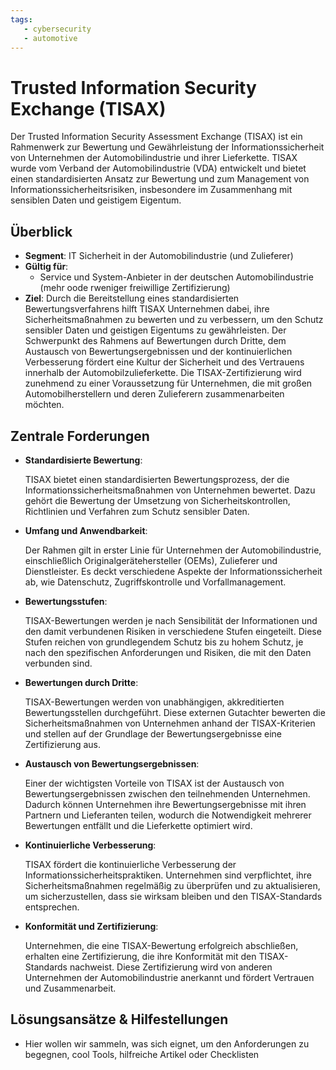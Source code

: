 ```yaml
---
tags:
   - cybersecurity
   - automotive
---
```


# Trusted Information Security Exchange (TISAX)

Der Trusted Information Security Assessment Exchange (TISAX) ist ein Rahmenwerk zur Bewertung und Gewährleistung der Informationssicherheit von Unternehmen der Automobilindustrie und ihrer Lieferkette. TISAX wurde vom Verband der Automobilindustrie (VDA) entwickelt und bietet einen standardisierten Ansatz zur Bewertung und zum Management von Informationssicherheitsrisiken, insbesondere im Zusammenhang mit sensiblen Daten und geistigem Eigentum.

## Überblick

* **Segment**: IT Sicherheit in der Automobilindustrie (und Zulieferer)
* **Gültig für**:
  * Service und System-Anbieter in der deutschen Automobilindustrie (mehr oode rweniger freiwillige Zertifizierung) 
* **Ziel**:
  Durch die Bereitstellung eines standardisierten Bewertungsverfahrens hilft TISAX Unternehmen dabei, ihre Sicherheitsmaßnahmen zu bewerten und zu verbessern, um den Schutz sensibler Daten und geistigen Eigentums zu gewährleisten. Der Schwerpunkt des Rahmens auf Bewertungen durch Dritte, dem Austausch von Bewertungsergebnissen und der kontinuierlichen Verbesserung fördert eine Kultur der Sicherheit und des Vertrauens innerhalb der Automobilzulieferkette. Die TISAX-Zertifizierung wird zunehmend zu einer Voraussetzung für Unternehmen, die mit großen Automobilherstellern und deren Zulieferern zusammenarbeiten möchten.



## Zentrale Forderungen

* **Standardisierte Bewertung**:

  TISAX bietet einen standardisierten Bewertungsprozess, der die Informationssicherheitsmaßnahmen von Unternehmen bewertet. Dazu gehört die Bewertung der Umsetzung von Sicherheitskontrollen, Richtlinien und Verfahren zum Schutz sensibler Daten.

* **Umfang und Anwendbarkeit**:

  Der Rahmen gilt in erster Linie für Unternehmen der Automobilindustrie, einschließlich Originalgerätehersteller (OEMs), Zulieferer und Dienstleister. Es deckt verschiedene Aspekte der Informationssicherheit ab, wie Datenschutz, Zugriffskontrolle und Vorfallmanagement.

* **Bewertungsstufen**:

  TISAX-Bewertungen werden je nach Sensibilität der Informationen und den damit verbundenen Risiken in verschiedene Stufen eingeteilt. Diese Stufen reichen von grundlegendem Schutz bis zu hohem Schutz, je nach den spezifischen Anforderungen und Risiken, die mit den Daten verbunden sind.

* **Bewertungen durch Dritte**:

  TISAX-Bewertungen werden von unabhängigen, akkreditierten Bewertungsstellen durchgeführt. Diese externen Gutachter bewerten die Sicherheitsmaßnahmen von Unternehmen anhand der TISAX-Kriterien und stellen auf der Grundlage der Bewertungsergebnisse eine Zertifizierung aus.

* **Austausch von Bewertungsergebnissen**:

  Einer der wichtigsten Vorteile von TISAX ist der Austausch von Bewertungsergebnissen zwischen den teilnehmenden Unternehmen. Dadurch können Unternehmen ihre Bewertungsergebnisse mit ihren Partnern und Lieferanten teilen, wodurch die Notwendigkeit mehrerer Bewertungen entfällt und die Lieferkette optimiert wird.

* **Kontinuierliche Verbesserung**:

  TISAX fördert die kontinuierliche Verbesserung der Informationssicherheitspraktiken. Unternehmen sind verpflichtet, ihre Sicherheitsmaßnahmen regelmäßig zu überprüfen und zu aktualisieren, um sicherzustellen, dass sie wirksam bleiben und den TISAX-Standards entsprechen.

* **Konformität und Zertifizierung**:

  Unternehmen, die eine TISAX-Bewertung erfolgreich abschließen, erhalten eine Zertifizierung, die ihre Konformität mit den TISAX-Standards nachweist. Diese Zertifizierung wird von anderen Unternehmen der Automobilindustrie anerkannt und fördert Vertrauen und Zusammenarbeit.



## Lösungsansätze & Hilfestellungen

* Hier wollen wir sammeln, was sich eignet, um den Anforderungen zu begegnen, cool Tools, hilfreiche Artikel oder Checklisten
